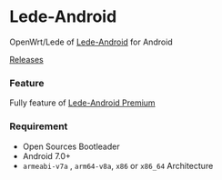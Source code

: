 # Lede-Android

OpenWrt/Lede of [Lede-Android](https://github.com/LittleRey/Lede-Android) for Android

[Releases](https://github.com/LittleRey/Lede-Android/releases)

### Feature

Fully feature of [Lede-Android Premium](https://github.com/LittleRey/Lede-Android/releases)


### Requirement

* Open Sources Bootleader
* Android 7.0+
* `armeabi-v7a` , `arm64-v8a`, `x86` or `x86_64` Architecture


